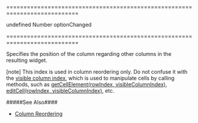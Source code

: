 ===========================================================================
<!--default-->undefined<!--/default-->
<!--type-->Number<!--/type-->
<!--firedEvents-->optionChanged<!--/firedEvents-->
===========================================================================

<!--shortDescription-->
Specifies the position of the column regarding other columns in the resulting widget.
<!--/shortDescription-->

<!--fullDescription-->
[note] This index is used in column reordering only. Do not confuse it with the [visible column index](/Documentation/Guide/Widgets/{WidgetName}/Columns/Column_and_Row_Indexes/), which is used to manipulate cells by calling methods, such as [getCellElement(rowIndex, visibleColumnIndex)]({basewidgetpath}/Methods/#getCellElementrowIndex_visibleColumnIndex), [editCell(rowIndex, visibleColumnIndex)]({basewidgetpath}/Methods/#editCellrowIndex_visibleColumnIndex), etc.

#####See Also####
- [Column Reordering](/Documentation/Guide/Widgets/{WidgetName}/Columns/Column_Reordering/#API)
<!--/fullDescription-->